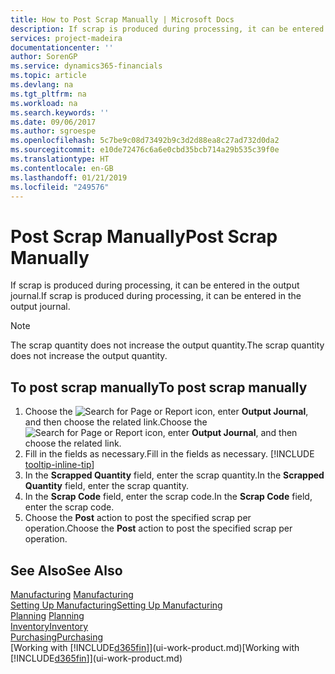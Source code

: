 ```yaml
---
title: How to Post Scrap Manually | Microsoft Docs
description: If scrap is produced during processing, it can be entered in the output journal. Note that the scrap quantity does not increase the output quantity.
services: project-madeira
documentationcenter: ''
author: SorenGP
ms.service: dynamics365-financials
ms.topic: article
ms.devlang: na
ms.tgt_pltfrm: na
ms.workload: na
ms.search.keywords: ''
ms.date: 09/06/2017
ms.author: sgroespe
ms.openlocfilehash: 5c7be9c08d73492b9c3d2d88ea8c27ad732d0da2
ms.sourcegitcommit: e10de72476c6a6e0cbd35bcb714a29b535c39f0e
ms.translationtype: HT
ms.contentlocale: en-GB
ms.lasthandoff: 01/21/2019
ms.locfileid: "249576"
---
```

# <a name="post-scrap-manually"></a><span data-ttu-id="8c979-104">Post Scrap Manually</span><span class="sxs-lookup"><span data-stu-id="8c979-104">Post Scrap Manually</span></span>
<span data-ttu-id="8c979-105">If scrap is produced during processing, it can be entered in the output journal.</span><span class="sxs-lookup"><span data-stu-id="8c979-105">If scrap is produced during processing, it can be entered in the output journal.</span></span> 

> [!NOTE]
> <span data-ttu-id="8c979-106">The scrap quantity does not increase the output quantity.</span><span class="sxs-lookup"><span data-stu-id="8c979-106">The scrap quantity does not increase the output quantity.</span></span>  

## <a name="to-post-scrap-manually"></a><span data-ttu-id="8c979-107">To post scrap manually</span><span class="sxs-lookup"><span data-stu-id="8c979-107">To post scrap manually</span></span>  
1. <span data-ttu-id="8c979-108">Choose the ![Search for Page or Report](media/ui-search/search_small.png "Search for Page or Report icon") icon, enter **Output Journal**, and then choose the related link.</span><span class="sxs-lookup"><span data-stu-id="8c979-108">Choose the ![Search for Page or Report](media/ui-search/search_small.png "Search for Page or Report icon") icon, enter **Output Journal**, and then choose the related link.</span></span>  
2. <span data-ttu-id="8c979-109">Fill in the fields as necessary.</span><span class="sxs-lookup"><span data-stu-id="8c979-109">Fill in the fields as necessary.</span></span> [!INCLUDE [tooltip-inline-tip](includes/tooltip-inline-tip_md.md)]  
3. <span data-ttu-id="8c979-110">In the **Scrapped Quantity** field, enter the scrap quantity.</span><span class="sxs-lookup"><span data-stu-id="8c979-110">In the **Scrapped Quantity** field, enter the scrap quantity.</span></span>  
4. <span data-ttu-id="8c979-111">In the **Scrap Code** field, enter the scrap code.</span><span class="sxs-lookup"><span data-stu-id="8c979-111">In the **Scrap Code** field, enter the scrap code.</span></span>  
5. <span data-ttu-id="8c979-112">Choose the **Post** action to post the specified scrap per operation.</span><span class="sxs-lookup"><span data-stu-id="8c979-112">Choose the **Post** action to post the specified scrap per operation.</span></span>  

## <a name="see-also"></a><span data-ttu-id="8c979-113">See Also</span><span class="sxs-lookup"><span data-stu-id="8c979-113">See Also</span></span>  
<span data-ttu-id="8c979-114">[Manufacturing](production-manage-manufacturing.md)  </span><span class="sxs-lookup"><span data-stu-id="8c979-114">[Manufacturing](production-manage-manufacturing.md)  </span></span>  
[<span data-ttu-id="8c979-115">Setting Up Manufacturing</span><span class="sxs-lookup"><span data-stu-id="8c979-115">Setting Up Manufacturing</span></span>](production-configure-production-processes.md)  
<span data-ttu-id="8c979-116">[Planning](production-planning.md)    </span><span class="sxs-lookup"><span data-stu-id="8c979-116">[Planning](production-planning.md)    </span></span>  
[<span data-ttu-id="8c979-117">Inventory</span><span class="sxs-lookup"><span data-stu-id="8c979-117">Inventory</span></span>](inventory-manage-inventory.md)  
[<span data-ttu-id="8c979-118">Purchasing</span><span class="sxs-lookup"><span data-stu-id="8c979-118">Purchasing</span></span>](purchasing-manage-purchasing.md)  
<span data-ttu-id="8c979-119">[Working with [!INCLUDE[d365fin](includes/d365fin_md.md)]](ui-work-product.md)</span><span class="sxs-lookup"><span data-stu-id="8c979-119">[Working with [!INCLUDE[d365fin](includes/d365fin_md.md)]](ui-work-product.md)</span></span>
